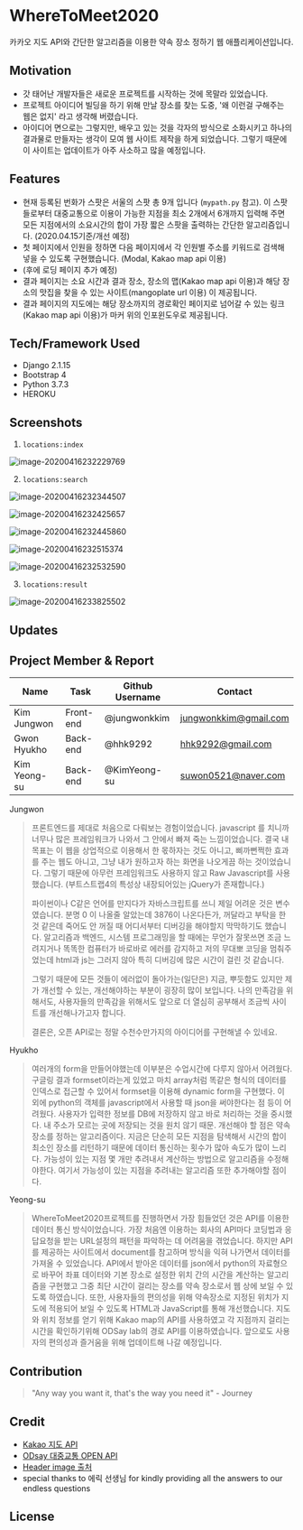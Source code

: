 # WhereToMeet2020 

카카오 지도 API와 간단한 알고리즘을 이용한 약속 장소 정하기 웹 애플리케이션입니다. 



## Motivation

- 갓 태어난 개발자들은 새로운 프로젝트를 시작하는 것에 목말라 있었습니다. 
- 프로젝트 아이디어 빌딩을 하기 위해 만날 장소를 찾는 도중, '왜 이런걸 구해주는 웹은 없지' 라고 생각해 버렸습니다.
- 아이디어 면으로는 그렇지만, 배우고 있는 것을 각자의 방식으로 소화시키고 하나의 결과물로 만들자는 생각이 모여 웹 사이트 제작을 하게 되었습니다. 그렇기 때문에 이 사이트는 업데이트가 아주 사소하고 많을 예정입니다. 

## Features

- 현재 등록된 번화가 스팟은 서울의 스팟 총 9개 입니다 (`mypath.py` 참고). 이 스팟들로부터 대중교통으로 이용이 가능한 지점을 최소 2개에서 6개까지 입력해 주면 모든 지점에서의 소요시간의 합이 가장 짧은 스팟을 출력하는 간단한 알고리즘입니다. (2020.04.15기준/개선 예정)
- 첫 페이지에서 인원을 정하면 다음 페이지에서 각 인원별 주소를 키워드로 검색해 넣을 수 있도록 구현했습니다. (Modal, Kakao map api 이용)
- (후에 로딩 페이지 추가 예정)
- 결과 페이지는 소요 시간과 결과 장소, 장소의 맵(Kakao map api 이용)과 해당 장소의 맛집을 찾을 수 있는 사이트(mangoplate url 이용) 이 제공됩니다. 
- 결과 페이지의 지도에는 해당 장소까지의 경로확인 페이지로 넘어갈 수 있는 링크(Kakao map api 이용)가 마커 위의 인포윈도우로 제공됩니다.



## Tech/Framework Used

- Django 2.1.15
- Bootstrap 4
- Python 3.7.3
- HEROKU



## Screenshots

1. `locations:index`



![image-20200416232229769](image-20200416232229769.png)



2. `locations:search`

![image-20200416232344507](image-20200416232344507.png)







![image-20200416232425657](image-20200416232425657.png)

![image-20200416232445860](image-20200416232445860.png)

![image-20200416232515374](image-20200416232515374.png)

![image-20200416232532590](image-20200416232532590.png)



3. `locations:result`

![image-20200416233825502](image-20200416233825502.png)





## Updates





## Project Member & Report

| Name         | Task      | Github Username | Contact               |
| ------------ | --------- | --------------- | --------------------- |
| Kim Jungwon  | Front-end | @jungwonkkim    | jungwonkkim@gmail.com |
| Gwon Hyukho  | Back-end  | @hhk9292        | hhk9292@gmail.com     |
| Kim Yeong-su | Back-end  | @KimYeong-su    | suwon0521@naver.com   |

Jungwon

>프론트엔드를 제대로 처음으로 다뤄보는 경험이었습니다. javascript 를 치니까 너무나 많은 프레임워크가 나와서 그 안에서 빠져 죽는 느낌이었습니다. 결국 내 목표는 이 웹을 상업적으로 이용해서 한 몫하자는 것도 아니고, 삐까뻔쩍한 효과를 주는 웹도 아니고, 그냥 내가 원하고자 하는 화면을 나오게끔 하는 것이었습니다. 그렇기 때문에 아무런 프레임워크도 사용하지 않고 Raw Javascript를 사용했습니다. (부트스트랩4의 특성상 내장되어있는 jQuery가 존재합니다.)
>
> 파이썬이나 C같은 언어를 만지다가 자바스크립트를 쓰니 제일 어려운 것은 변수였습니다. 분명 0 이 나올줄 알았는데 3876이 나온다든가, 꺼달라고 부탁을 한 것 같은데 죽어도 안 꺼질 때 어디서부터 디버깅을 해야할지 막막하기도 했습니다. 알고리즘과 백엔드, 시스템 프로그래밍을 할 때에는 무언가 잘못쓰면 조금 느려지거나 똑똑한 컴퓨터가 바로바로 에러를 감지하고 저의 무대뽀 코딩을 멈춰주었는데 html과 js는 그러지 않아 특히 디버깅에 많은 시간이 걸린 것 같습니다. 
>
>그렇기 때문에 모든 것들이 에러없이 돌아가는(일단은) 지금, 뿌듯함도 있지만 제가 개선할 수 있는, 개선해야하는 부분이 굉장히 많이 보입니다. 나의 만족감을 위해서도, 사용자들의 만족감을 위해서도 앞으로 더 열심히 공부해서 조금씩 사이트를 개선해나가고자 합니다.  
>
>결론은, 오픈 API로는 정말 수천수만가지의 아이디어를 구현해낼 수 있네요. 



Hyukho

>여러개의 form을 만들어야했는데 이부분은 수업시간에 다루지 않아서 어려웠다. 구글링 결과 formset이라는게 있었고 마치 array처럼 똑같은 형식의 데이터를 인덱스로 접근할 수 있어서 formset을 이용해 dynamic form을 구현했다. 이 외에 python의 객체를 javascript에서 사용할 때 json을 써야한다는 점 등이 어려웠다.
>사용자가 입력한 정보를 DB에 저장하지 않고 바로 처리하는 것을 중시했다. 내 주소가 모르는 곳에 저장되는 것을 원치 않기 때문. 
>개선해야 할 점은 약속 장소를 정하는 알고리즘이다. 지금은 단순히 모든 지점을 탐색해서 시간의 합이 최소인 장소를 리턴하기 때문에 데이터 통신하는 횟수가 많아 속도가 많이 느리다. 가능성이 있는 지점 몇 개만 추려내서 계산하는 방법으로 알고리즘을 수정해야한다. 여기서 가능성이 있는 지점을 추려내는 알고리즘 또한 추가해야할 점이다.
>
>

Yeong-su

>  WhereToMeet2020프로젝트를 진행하면서 가장 힘들었던 것은 API를 이용한 데이터 통신 방식이었습니다. 가장 처음엔 이용하는 회사의 API마다 코딩법과 응답요청을 받는 URL설정의 패턴을 파악하는 데 어려움을 겪었습니다. 하지만 API를 제공하는 사이트에서 document를 참고하며 방식을 익혀 나가면서 데이터를 가져올 수 있었습니다. API에서 받아온 데이터를 json에서 python의 자료형으로 바꾸어 좌표 데이터와 기본 장소로 설정한 위치 간의 시간을 계산하는 알고리즘을 구현했고 그중 최단 시간이 걸리는 장소를 약속 장소로서 웹 상에 보일 수 있도록 하였습니다. 또한, 사용자들의 편의성을 위해 약속장소로 지정된 위치가 지도에 적용되어 보일 수 있도록 HTML과 JavaScript를 통해 개선했습니다. 지도와 위치 정보를 얻기 위해 Kakao map의 API를 사용하였고 각 지점까지 걸리는 시간을 확인하기위해 ODSay lab의 경로 API를 이용하였습니다. 앞으로도 사용자의 편의성과 즐거움을 위해 업데이트해 나갈 예정입니다.





## Contribution

> "Any way you want it, that's the way you need it" - Journey



## Credit

- [Kakao 지도 API](https://apis.map.kakao.com/)
- [ODsay 대중교통 OPEN API](https://lab.odsay.com/)
- [Header image 출처](https://unsplash.com/)
- special thanks to 에릭 선생님 for kindly providing all the answers to our endless questions





## License

